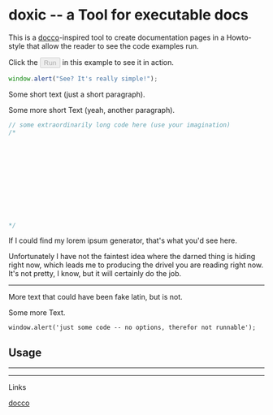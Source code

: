
# doxic -- a Tool for executable docs

This is a [docco]-inspired tool to create documentation pages in a Howto-style
that allow the reader to see the code examples run.

Click the <button disabled>Run</button> in this example to see it in action.
~~~ javascript { runnable: true }
window.alert("See? It's really simple!");
~~~


Some short text (just a short paragraph).

Some more short Text (yeah, another paragraph).

~~~ javascript { runnable: true }
// some extraordinarily long code here (use your imagination)
/*












*/
~~~

If I could find my lorem ipsum generator, that's what you'd see here.

Unfortunately I have not the faintest idea where the darned thing
is hiding right now, which leads me to producing the drivel you are
reading right now. It's not pretty, I know, but it will certainly do
the job.

---

More text that could have been fake latin, but is not.

Some more Text.

    window.alert('just some code -- no options, therefor not runnable');

## Usage

***






---

Links

[docco]

[docco]:http://github.com/jashkenas/docco
